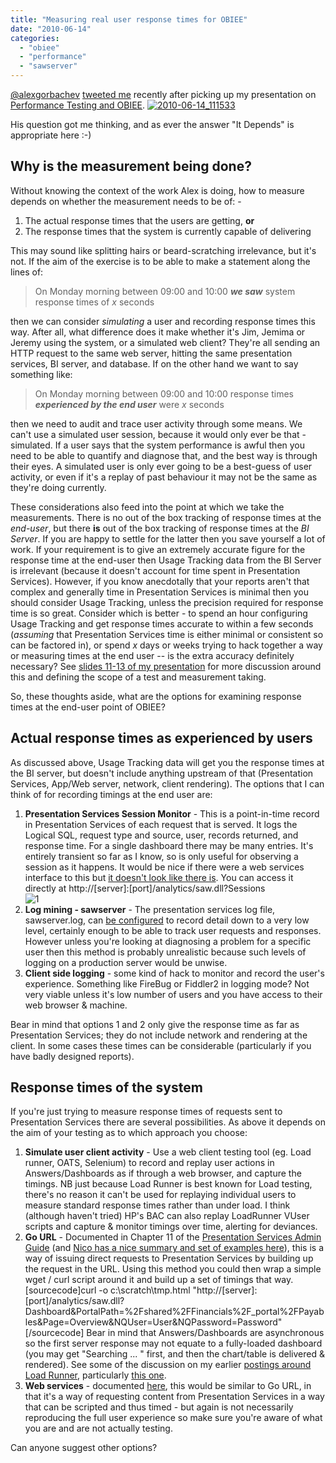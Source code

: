 ```yaml
---
title: "Measuring real user response times for OBIEE"
date: "2010-06-14"
categories: 
  - "obiee"
  - "performance"
  - "sawserver"
---
```


[@alexgorbachev](http://twitter.com/alexgorbachev) [tweeted me](http://www.bettween.com/rnm1978/alexgorbachev/Jun-11-2010/Jun-14-2010/desc) recently after picking up my presentation on [Performance Testing and OBIEE](/2010/05/24/performance-testing-and-obiee/). [![](/images/rnm1978/2010-06-14_1115331.png "2010-06-14_111533")](http://www.bettween.com/rnm1978/alexgorbachev/Jun-11-2010/Jun-14-2010/desc)

His question got me thinking, and as ever the answer "It Depends" is appropriate here :-)

## Why is the measurement being done?

Without knowing the context of the work Alex is doing, how to measure depends on whether the measurement needs to be of: -

1. The actual response times that the users are getting, **or**
2. The response times that the system is currently capable of delivering

This may sound like splitting hairs or beard-scratching irrelevance, but it's not. If the aim of the exercise is to be able to make a statement along the lines of:

> On Monday morning between 09:00 and 10:00 _**we saw**_ system response times of _x_ seconds

then we can consider _simulating_ a user and recording response times this way. After all, what difference does it make whether it's Jim, Jemima or Jeremy using the system, or a simulated web client? They're all sending an HTTP request to the same web server, hitting the same presentation services, BI server, and database. If on the other hand we want to say something like:

> On Monday morning between 09:00 and 10:00 response times _**experienced by the end user**_ were _x_ seconds

then we need to audit and trace user activity through some means. We can't use a simulated user session, because it would only ever be that - simulated. If a user says that the system performance is awful then you need to be able to quantify and diagnose that, and the best way is through their eyes. A simulated user is only ever going to be a best-guess of user activity, or even if it's a replay of past behaviour it may not be the same as they're doing currently.

These considerations also feed into the point at which we take the measurements. There is no out of the box tracking of response times at the _end-user_, but there **is** out of the box tracking of response times at the _BI Server_. If you are happy to settle for the latter then you save yourself a lot of work. If your requirement is to give an extremely accurate figure for the response time at the end-user then Usage Tracking data from the BI Server is irrelevant (because it doesn't account for time spent in Presentation Services). However, if you know anecdotally that your reports aren't that complex and generally time in Presentation Services is minimal then you should consider Usage Tracking, unless the precision required for response time is so great. Consider which is better - to spend an hour configuring Usage Tracking and get response times accurate to within a few seconds (_assuming_ that Presentation Services time is either minimal or consistent so can be factored in), or spend _x_ days or weeks trying to hack together a way or measuring times at the end user -- is the extra accuracy definitely necessary? See [slides 11-13 of my presentation](/2010/05/24/performance-testing-and-obiee/) for more discussion around this and defining the scope of a test and measurement taking.

So, these thoughts aside, what are the options for examining response times at the end-user point of OBIEE?

## Actual response times as experienced by users

As discussed above, Usage Tracking data will get you the response times at the BI server, but doesn't include anything upstream of that (Presentation Services, App/Web server, network, client rendering). The options that I can think of for recording timings at the end user are:

1. **Presentation Services Session Monitor** - This is a point-in-time record in Presentation Services of each request that is served. It logs the Logical SQL, request type and source, user, records returned, and response time. For a single dashboard there may be many entries. It's entirely transient so far as I know, so is only useful for observing a session as it happens. It would be nice if there were a web services interface to this but [it doesn't look like there is](http://download.oracle.com/docs/cd/E10415_01/doc/bi.1013/b31769.pdf). You can access it directly at http://\[server\]:\[port\]/analytics/saw.dll?Sessions  
    ![](/images/rnm1978/1.png "1")
2. **Log mining - sawserver** - The presentation services log file, sawserver.log, can [be configured](/2009/07/23/sawserver-logging-configuration-logconfig-xml/) to record detail down to a very low level, certainly enough to be able to track user requests and responses. However unless you're looking at diagnosing a problem for a specific user then this method is probably unrealistic because such levels of logging on a production server would be unwise.
3. **Client side logging** - some kind of hack to monitor and record the user's experience. Something like FireBug or Fiddler2 in logging mode? Not very viable unless it's low number of users and you have access to their web browser & machine.

Bear in mind that options 1 and 2 only give the response time as far as Presentation Services; they do not include network and rendering at the client. In some cases these times can be considerable (particularly if you have badly designed reports).

## Response times of the system

If you're just trying to measure response times of requests sent to Presentation Services there are several possibilities. As above it depends on the aim of your testing as to which approach you choose:

1. **Simulate user client activity** - Use a web client testing tool (eg. Load runner, OATS, Selenium) to record and replay user actions in Answers/Dashboards as if through a web browser, and capture the timings. NB just because Load Runner is best known for Load testing, there's no reason it can't be used for replaying individual users to measure standard response times rather than under load. I think (although haven't tried) HP's BAC can also replay LoadRunner VUser scripts and capture & monitor timings over time, alerting for deviances.
2. **Go URL** - Documented in Chapter 11 of the [Presentation Services Admin Guide](http://download.oracle.com/docs/cd/E10415_01/doc/bi.1013/b31766.pdf) (and [Nico has a nice summary and set of examples here](http://gerardnico.com/wiki/dat/obiee/go_url)), this is a way of issuing direct requests to Presentation Services by building up the request in the URL. Using this method you could then wrap a simple wget / curl script around it and build up a set of timings that way. \[sourcecode\]curl -o c:\\scratch\\tmp.html "http://\[server\]:\[port\]/analytics/saw.dll?Dashboard&PortalPath=%2Fshared%2FFinancials%2F\_portal%2FPayables&Page=Overview&NQUser=User&NQPassword=Password"\[/sourcecode\] Bear in mind that Answers/Dashboards are asynchronous so the first server response may not equate to a fully-loaded dashboard (you may get "Searching ... " first, and then the chart/table is delivered & rendered). See some of the discussion on my earlier [postings around Load Runner](http://rnm1978.wordpress.com/category/loadrunner/), particularly [this one](/2009/08/21/obiee-and-load-runner-part-2/).
3. **Web services** - documented [here](http://download.oracle.com/docs/cd/E10415_01/doc/bi.1013/b31769.pdf), this would be similar to Go URL, in that it's a way of requesting content from Presentation Services in a way that can be scripted and thus timed - but again is not necessarily reproducing the full user experience so make sure you're aware of what you are and are not actually testing.

Can anyone suggest other options?
